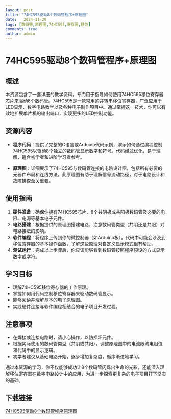 ```yaml
---
layout: post
title: "74HC595驱动8个数码管程序+原理图"
date:   2024-11-20
tags: [数码管,原理图,74HC595,寄存器,移位]
comments: true
author: admin
---
```

# 74HC595驱动8个数码管程序+原理图

## 概述

本资源包含了一套详细的教学资料，专门用于指导如何使用74HC595移位寄存器芯片来驱动8个数码管。74HC595是一款常用的并转串移位寄存器，广泛应用于LED显示、数字电路教学以及各种电子制作项目中。通过掌握这一技术，你可以有效地扩展单片机的输出端口，实现更多的LED控制功能。

## 资源内容

- **程序代码**：提供了完整的C语言或Arduino代码示例，演示如何通过编程控制74HC595以驱动8个独立的数码管显示数字和符号。代码经过优化，易于理解，适合初学者和进阶学习者参考。
  
- **原理图**：详细展示了74HC595与数码管连接的电路设计图，包括所有必要的元器件布局和连线方法。此原理图有助于理解信号流动路径，对于电路设计和故障排查至关重要。

## 使用指南

1. **硬件准备**：确保你拥有74HC595芯片、8个共阴极或共阳极数码管及必要的电阻、电源等基本电子元件。
2. **电路搭建**：根据提供的原理图搭建电路，注意数码管类型（共阴还是共阳）对电路接法的影响。
3. **软件编程**：将程序上传到你的微控制器（如Arduino板）。代码中可能会涉及到移位寄存器的基本操作函数，了解这些原理对自定义显示模式很有帮助。
4. **测试运行**：完成以上步骤后，你应该能够看到数码管按照程序预设的方式显示数字或字符。

## 学习目标

- 理解74HC595移位寄存器的工作原理。
- 掌握如何用代码控制移位寄存器来驱动数码管显示。
- 能够阅读并理解基本的电子原理图。
- 实践硬件连接与软件编程相结合的电子项目开发过程。

## 注意事项

- 在焊接或连接电路时，请小心操作，以防损坏元件。
- 根据实际使用的数码管类型（共阴或共阳），调整原理图中的电流限流电阻值和代码中的显示逻辑。
- 初学者建议从基础电路开始，逐步增加复杂度，循序渐进地学习。

通过本资源的学习，你不仅能够成功让8个数码管闪烁出生命的光彩，还能深入理解移位寄存器在数字电路设计中的应用，为进一步探索更复杂的电子项目打下坚实的基础。

## 下载链接

[74HC595驱动8个数码管程序原理图](https://pan.quark.cn/s/7e7a57b96e9d)